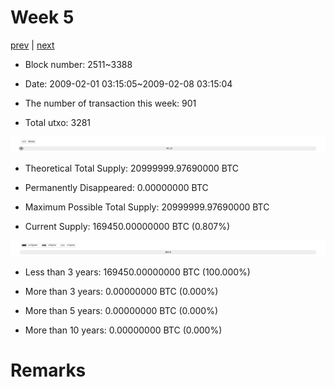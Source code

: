 # Week 5

[prev](week0004.md) | [next](week0006.md)

- Block number: 2511~3388

- Date: 2009-02-01 03:15:05~2009-02-08 03:15:04

- The number of transaction this week: 901

- Total utxo: 3281

![](../images/mined_week0005.png)

- Theoretical Total Supply: 20999999.97690000 BTC

- Permanently Disappeared: 0.00000000 BTC

- Maximum Possible Total Supply: 20999999.97690000 BTC

- Current Supply: 169450.00000000 BTC (0.807%)

![](../images/year_week0005.png)


- Less than 3 years: 169450.00000000 BTC (100.000%)

- More than 3 years: 0.00000000 BTC (0.000%)

- More than 5 years: 0.00000000 BTC (0.000%)

- More than 10 years: 0.00000000 BTC (0.000%)

# Remarks

